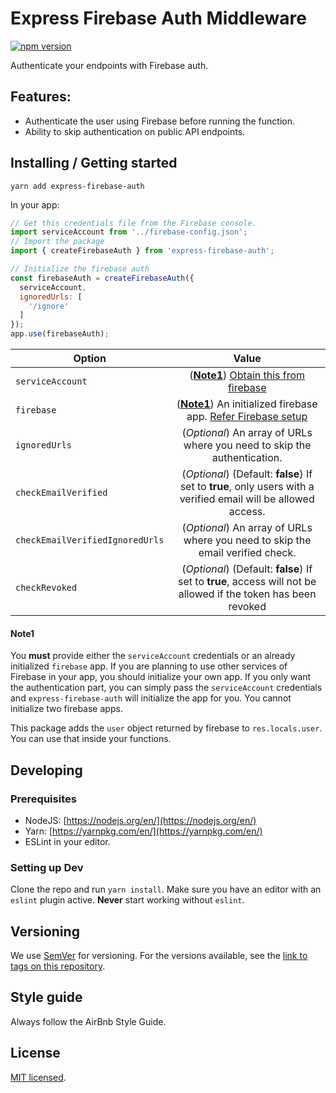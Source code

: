 # Express Firebase Auth Middleware
[![npm version](https://badge.fury.io/js/express-firebase-auth.svg)](https://badge.fury.io/js/express-firebase-auth)

Authenticate your endpoints with Firebase auth.

## Features:

- Authenticate the user using Firebase before running the function.
- Ability to skip authentication on public API endpoints.


## Installing / Getting started

```shell
yarn add express-firebase-auth
```

In your app:

```javascript
// Get this credentials file from the Firebase console.
import serviceAccount from '../firebase-config.json';
// Import the package
import { createFirebaseAuth } from 'express-firebase-auth';

// Initialize the firebase auth
const firebaseAuth = createFirebaseAuth({
  serviceAccount,
  ignoredUrls: [
    '/ignore'
  ]
});
app.use(firebaseAuth);
```

| Option                  | Value                                                                                                                     |
| -------------           |:-------------------------------------------------------------------------------------------------------------------------:|
| `serviceAccount`        | ([**Note1**](#note1)) [Obtain this from firebase](https://firebase.google.com/docs/admin/setup#initialize_the_sdk)        |
| `firebase`              | ([**Note1**](#note1)) An initialized firebase app. [Refer Firebase setup](https://firebase.google.com/docs/admin/setup)   |
| `ignoredUrls`           | (*Optional*) An array of URLs where you need to skip the authentication.                                                  |
| `checkEmailVerified`    | (*Optional*) (Default: **false**) If set to **true**, only users with a verified email will be allowed access.            |
| `checkEmailVerifiedIgnoredUrls`    | (*Optional*) An array of URLs where you need to skip the email verified check.                                 |
| `checkRevoked`          | (*Optional*)  (Default: **false**) If set to **true**, access will not be allowed if the token has been revoked           |

#### Note1
You **must** provide either the `serviceAccount` credentials or an already initialized `firebase` app.
If you are planning to use other services of Firebase in your app, you should initialize your own app.
If you only want the authentication part, you can simply pass the `serviceAccount` credentials and `express-firebase-auth` will initialize the app for you.
You cannot initialize two firebase apps.

This package adds the `user` object returned by firebase to `res.locals.user`. You can use that inside your functions.

## Developing

### Prerequisites
- NodeJS: [https://nodejs.org/en/](https://nodejs.org/en/)
- Yarn: [https://yarnpkg.com/en/](https://yarnpkg.com/en/)
- ESLint in your editor.


### Setting up Dev

Clone the repo and run `yarn install`. Make sure you have an editor with an `eslint` plugin active. **Never** start working without `eslint`.


## Versioning

We use [SemVer](http://semver.org/) for versioning. For the versions available, see the [link to tags on this repository](/tags).

## Style guide

Always follow the AirBnb Style Guide.

## License

[MIT licensed](./LICENSE).